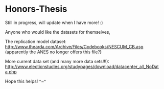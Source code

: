 # Honors-Thesis
Still in progress, will update when I have more! :)

Anyone who would like the datasets for themselves,

The replication model dataset:
http://www.thearda.com/Archive/Files/Codebooks/NESCUM_CB.asp
(apparently the ANES no longer offers this file?)

More current data set (and many more data sets!!!):
http://www.electionstudies.org/studypages/download/datacenter_all_NoData.php

Hope this helps! ^~^

